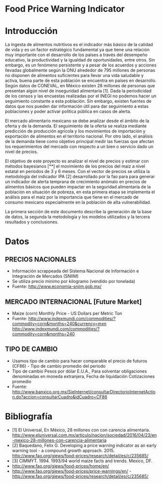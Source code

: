 # Food Price Warning Indicator

# Introducción

La ingesta de alimentos nutritivos es el indicador más básico de la calidad de vida y es un factor estratégico fundamental ya que tiene una relación muy importante con el desarrollo de los países a través del desempeño educativo, la productividad y la igualdad de oportunidades, entre otros. Sin embargo, es un fenómeno persistente y a pesar de los acuerdos y acciones llevadas globalmente según la ONU alrededor de 795 millones de personas no disponen de alimentos suficientes para llevar una vida saludable y activa, buena parte de esta población se encuentra en países en desarrollo. Según datos de CONEVAL, en México existen 28 millones de personas que presentan algún nivel de inseguridad alimentaria [1]. Dada la periodicidad de los censos y las encuestas realizadas por el INEGI no podemos hacer un seguimiento constante a esta población. Sin embargo, existen fuentes de datos que nos pueden dar información útil para dar seguimiento a estas poblaciones y poder activar política pública en casos de alerta. 

El mercado alimentario mexicano se debe analizar desde el ámbito de la oferta y de la demanda. El seguimiento de la oferta se realiza mediante predicción de producción agrícola y los movimientos de importación y exportación de alimentos en el territorio nacional. Por otro lado, el análisis de la demanda tiene como objetivo principal medir las fuerzas que afectan los requerimientos del mercado con respecto a un bien o servicio dado un nivel de precios. 

El objetivo de este proyecto es analizar el nivel de precios y estimar con métodos bayesianos [**] el movimiento de los precios del maiz a nivel estatal en periodos de 3 y 6 meses. Con el vector de precios se utiliza la metodología del indicador IPA [2] desarrollado por la fao para para generar un indicador de alerta temprana de crecimiento anómalo en precios de alimentos básicos que pueden impactar en la seguridad alimentaria de la población en situación de pobreza, en esta primera etapa se implementa el análisis para el maíz por la importancia que tiene en el mercado de consumo mexicano especialmente en la población de alta vulnerabilidad.

La primera sección de este documento describe la generación de la base de datos, la segunda la metodología y los modelos utilizados y la tercera resultados y conclusiones.

# Datos

## PRECIOS NACIONALES
- Información scrappeada del Sistema Nacional de Información e Integración de Mercados (SNIIM)
- Se utiliza precio mínimo por kilogramo (vendido por tonelada)
- Fuente:
 http://www.economia-sniim.gob.mx/

## MERCADO INTERNACIONAL [Future Market]
- Maize (corn) Monthly Price - US Dollars per Metric Ton
- Fuente:
 http://www.indexmundi.com/commodities/?commodity=corn&months=240&currency=mxn
 http://www.indexmundi.com/commodities/?commodity=corn&months=240

## TIPO DE CAMBIO 
- Usamos tipo de cambio para hacer comparable el precio de futuros 
 (CF86) - Tipo de cambio promedio del periodo	
- Tipo de cambio Pesos por dólar E.U.A., Para solventar obligaciones denominadas en moneda extranjera, Fecha de liquidación Cotizaciones promedio
- Fuente:
 http://www.banxico.org.mx/SieInternet/consultarDirectorioInternetAction.do?accion=consultarCuadro&idCuadro=CF86

# Bibliografía
- [1] El Universal, En México, 28 millones con con carencia alimentaria. http://www.eluniversal.com.mx/articulo/nacion/sociedad/2016/04/23/en-mexico-28-millones-con-carencia-alimentaria
- [2] Baquedano, Felix G. Developing a price warning indicator as an early warning tool - a compound growth approach. 2015.
http://www.fao.org/giews/food-prices/research/detail/es/c/235685/ 
- [3] CIMMYT. 1994. 1993/94 world maize facts and trends. Mexico, DF.
- http://www.fao.org/giews/food-prices/home/en/
- http://www.fao.org/giews/food-prices/price-warnings/en/
-http://www.fao.org/giews/food-prices/research/detail/es/c/235685/
